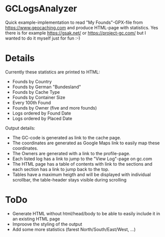 # GCLogsAnalyzer
Quick example-implementation to read "My Founds"-GPX-file from https://www.geocaching.com and produce HTML-page with statistics. Yes there is for example https://gsak.net/ or https://project-gc.com/ but I wanted to do it myself just for fun :-)

# Details

Currently these statistics are printed to HTML:
- Founds by Country
- Founds by German "Bundesland"
- Founds by Cache Type
- Founds by Container Size
- Every 100th Found
- Founds by Owner (five and more founds)
- Logs ordered by Found Date
- Logs ordered by Placed Date

Output details:
- The GC-code is generated as link to the cache page.
- The coordinates are generated as Google Maps link to easily map these coordinates.
- The Owners are generated with a link to the profile-page.
- Each listed log has a link to jump to the "View Log"-page on gc.com
- The HTML page has a table of contents with link to the sections and each section has a link to jump back to the top.
- Tables have a maximum heigth and will be displayed with individual scrollbar, the table-header stays visible during scrolling

# ToDo

- Generate HTML without html/head/body to be able to easily include it in an existing HTML page
- Improove the styling of the output
- Add some more statistics (farest North/South/East/West, ...)
